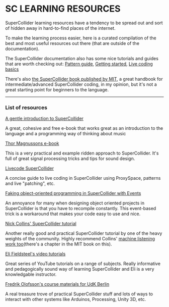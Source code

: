 # SC LEARNING RESOURCES

SuperCollider learning resources have a tendency to be spread out and sort of hidden away in hard-to-find places of the internet. 

To make the learning process easier, here is a curated compilation of the best and most useful resources out there (that are outside of the documentation).

The SuperCollider documentation also has some nice tutorials and guides that are worth checking out: [Pattern
guide](http://doc.sccode.org/Browse.html#Streams-Patterns-Events%3EA-Practical-Guide), [Getting started](http://doc.sccode.org/Browse.html#Tutorials%3EGetting-Started), [Live coding basics](http://doc.sccode.org/Browse.html#Tutorials%3EJITLib)

There's also [the SuperCollider book published by MIT](https://mitpress.mit.edu/books/supercollider-book), a great handbook for intermediate/advanced SuperCollider coding, in my opinion, but it's not a great starting point for beginners to the language. 

---

### List of resources

[A gentle introduction to SuperCollider](https://ccrma.stanford.edu/~ruviaro/texts/A_Gentle_Introduction_To_SuperCollider.pdf)

A great, cohesive and free e-book that works great as an introduction to
the language and a programming way of thinking about music

[Thor Magnussons e-book](https://thormagnusson.gitbooks.io/scoring/content/ ) 

This is a very practical and example ridden approach to SuperCollider. 
It's full of great signal processing tricks and tips for sound design.

[Livecode SuperCollider](https://theseanco.github.io/howto_co34pt_liveCode/)

A concise guide to live coding in SuperCollider using ProxySpace, patterns
and live "patching", etc. 

[Faking object-oriented programming in SuperCollider with
Events](http://www.tmroyal.com/supercollider-pseudoclasses-with-events.html)

An annoyance for many when designing object oriented projects in SuperCollider is that you
have to recompile constantly. This event-based trick is a workaround that makes your code easy to use and nice.

[Nick Collins' SuperCollider tutorial](http://composerprogrammer.com/teaching/supercollider/sctutorial/tutorial.html)

Another really good and practical SuperCollider tutorial by one of the
heavy weights of the community. Highly recommend Collins' [machine listening work too](https://composerprogrammer.com/teaching/supercollider/advanced/#machinelistening)(there's a chapter in the MIT book on this).

[Eli Fieldsteel's video
tutorials](https://www.youtube.com/watch?v=yRzsOOiJ_p4&list=PLPYzvS8A_rTaNDweXe6PX4CXSGq4iEWYC)

Great series of YouTube tutorials on a range of subjects. Really informative and pedagogically sound way of learning SuperCollider and Eli is a very knowledgable instructor.

[Fredrik Olofsson's course materials for UdK Berlin](http://redfrik.github.io/udk00-Audiovisual_Programming/)   

A real treasure trove of practical SuperCollider stuff and lots of ways to interact with other systems like Arduinos, Processing, Unity 3D, etc. 
